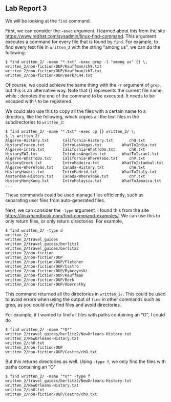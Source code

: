 ## Lab Report 3

We will be looking at the `find` command. 

First, we can consider the `-exec` argument. I learned about this from the site https://www.redhat.com/sysadmin/linux-find-command. This argument executes a command for every file that is found by `find`. For example, to find every text file in `written_2` with the string "among us", we can do the following:
```
$ find written_2/ -name "*.txt" -exec grep -l "among us" {} \;
written_2/non-fiction/OUP/Kauffman/ch9.txt
written_2/non-fiction/OUP/Kauffman/ch7.txt
written_2/non-fiction/OUP/Berk/CH4.txt
```
Of course, we could achieve the same thing with the `-r` argument of `grep`, but this is an alternative way. Note that {} represents the current file name, while ; denotes the end of the command to be executed. It needs to be escaped with \ to be registered. 

We could also use this to copy all the files with a certain name to a directory, like the following, which copies all the text files in the subdirectories to `written_2`: 
```
$ find written_2/ -name "*.txt" -exec cp {} written_2/ \;
$ ls written_2/
Algarve-History.txt      California-History.txt       chQ.txt                   HistoryFrance.txt        IntroLasVegas.txt         WhatToIndia.txt
Algarve-Intro.txt        California-WhatToDo.txt      chR.txt                   HistoryFWI.txt           IntroLosAngeles.txt       WhatToIsrael.txt
Algarve-WhatToDo.txt     California-WhereToGo.txt     chV.txt                   HistoryGreek.txt         IntroMadeira.txt          WhatToIstanbul.txt
Algarve-WhereToGo.txt    Canada-History.txt           chW.txt                   HistoryHawaii.txt        IntroMadrid.txt           WhatToItaly.txt
Amsterdam-History.txt    Canada-WhereToGo.txt         chY.txt                   HistoryHongKong.txt      IntroMalaysia.txt         WhatToJamaica.txt
...
```
These commands could be used manage files efficiently, such as separating user files from auto-generated files. 

Next, we can consider the `-type` argument. I found this from the site https://linuxhandbook.com/find-command-examples/. We can use this to only return files, or only return directories. For example, 
```
$ find written_2/ -type d
written_2/
written_2/travel_guides
written_2/travel_guides/berlitz1
written_2/travel_guides/berlitz2
written_2/non-fiction
written_2/non-fiction/OUP
written_2/non-fiction/OUP/Fletcher
written_2/non-fiction/OUP/Castro
written_2/non-fiction/OUP/Rybczynski
written_2/non-fiction/OUP/Kauffman
written_2/non-fiction/OUP/Berk
written_2/non-fiction/OUP/Abernathy
```
This command returned all the directories in `written_2/`. This could be used to avoid errors when using the output of `find` in other commands such as grep, as you could only find files and avoid directories.

For example, if I wanted to find all files with paths containing an "O", I could do 
```
$ find written_2/ -name "*O*"
written_2/travel_guides/berlitz2/NewOrleans-History.txt
written_2/NewOrleans-History.txt
written_2/chO.txt
written_2/non-fiction/OUP
written_2/non-fiction/OUP/Castro/chO.txt
```

But this returns directories as well. Using `-type f`, we only find the files with paths containing an "O"
```
$ find written_2/ -name "*O*" -type f
written_2/travel_guides/berlitz2/NewOrleans-History.txt
written_2/NewOrleans-History.txt
written_2/chO.txt
written_2/non-fiction/OUP/Castro/chO.txt
```








